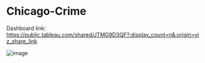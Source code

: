 # Chicago-Crime

Dashboard link: https://public.tableau.com/shared/JTMG9D3QF?:display_count=n&:origin=viz_share_link

![image](https://github.com/amd3897/Chicago-Crime/assets/145266280/474d66ff-a5f1-4f55-b920-8e1389a9539e)
